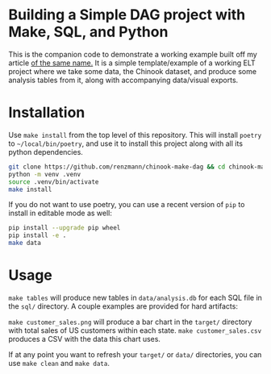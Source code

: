 # Building a Simple DAG project with Make, SQL, and Python 

This is the companion code to demonstrate a working example built
off my article [of the same name.][dag-article]  It is a simple template/example
of a working ELT project where we take some data, the Chinook dataset, and
produce some analysis tables from it, along with accompanying data/visual
exports.

[dag-article]: <https://robbmann.io/posts/make_dag> "Explanatory article on my blog"

# Installation

Use `make install` from the top level of this repository.  This will install
`poetry` to `~/local/bin/poetry`, and use it to install this project along with
all its python dependencies.

```sh
git clone https://github.com/renzmann/chinook-make-dag && cd chinook-make-dag
python -m venv .venv
source .venv/bin/activate
make install
```

If you do not want to use poetry, you can use a recent version of `pip` to
install in editable mode as well:

```sh
pip install --upgrade pip wheel
pip install -e .
make data
```

# Usage

`make tables` will produce new tables in `data/analysis.db` for each SQL file in
the `sql/` directory.  A couple examples are provided for hard artifacts:

`make customer_sales.png` will produce a bar chart in the `target/` directory
with total sales of US customers within each state.  `make customer_sales.csv`
produces a CSV with the data this chart uses.

If at any point you want to refresh your `target/` or `data/` directories, you
can use `make clean` and `make data`.

